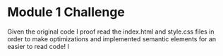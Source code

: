 # Module 1 Challenge

Given the original code I proof read the index.html and style.css files in order to make optimizations and implemented semantic elements for an easier to read code!
I 
